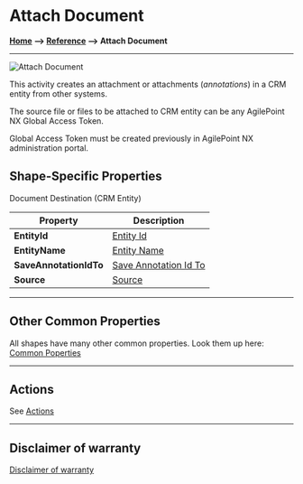 # Attach Document

**[Home](/) --> [Reference](/ref) --> Attach Document**

---

![Attach Document](media/AttachDocument.png)

This activity creates an attachment or attachments (*annotations*) in a CRM entity from other systems.

The source file or files to be attached to CRM entity can be any AgilePoint NX Global Access Token.

Global Access Token must be created previously in AgilePoint NX administration portal.

## Shape-Specific Properties

Document Destination (CRM Entity)

| Property | Description |
| -------- | ----------- |
| **EntityId**| [Entity Id](common/EntityId.md) |
| **EntityName**| [Entity Name](common/EntityName.md)|
| **SaveAnnotationIdTo**| [Save Annotation Id To](common/SaveAnnotationIdTo.md)|
| **Source**| [Source](common/Source.md) |

---

## Other Common Properties

All shapes have many other common properties. Look them up here: [Common Poperties](common/README.md)

---

## Actions

See [Actions](common/Actions.md)

---

## Disclaimer of warranty

[Disclaimer of warranty](../guides/common/DisclaimerOfWarranty.md)
